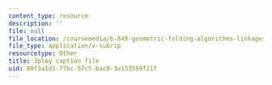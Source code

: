 ```yaml
---
content_type: resource
description: ''
file: null
file_location: /coursemedia/6-849-geometric-folding-algorithms-linkages-origami-polyhedra-fall-2012/80f3a1d177bc57c5bac03e133559f21f_wPPf9S7IiAs.vtt
file_type: application/x-subrip
resourcetype: Other
title: 3play caption file
uid: 80f3a1d1-77bc-57c5-bac0-3e133559f21f
---
```


